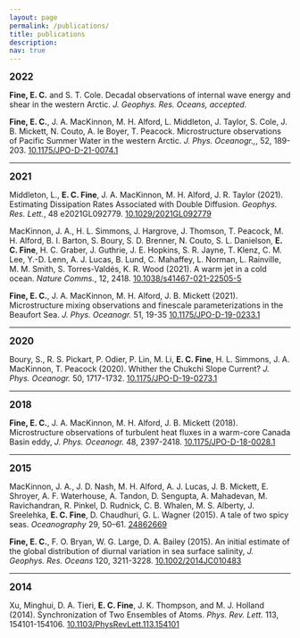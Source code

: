 ```yaml
---
layout: page
permalink: /publications/
title: publications
description:
nav: true
---
```

<big><b>2022</b></big>

<b>Fine, E. C.</b> and S. T. Cole. Decadal observations of internal wave energy and shear in the western Arctic. <i>J. Geophys. Res. Oceans, accepted</i>.

<b>Fine, E. C.</b>, J. A. MacKinnon, M. H. Alford, L. Middleton, J. Taylor, S. Cole, J. B. Mickett, N. Couto, A. le Boyer, T. Peacock. Microstructure observations of Pacific Summer Water in the western Arctic. <i>J. Phys. Oceanogr.,</i>, 52, 189-203. <a href="https://doi.org/10.1175/JPO-D-21-0074.1">10.1175/JPO-D-21-0074.1</a>
<hr>
<big><b>2021</b></big>

Middleton, L., <b>E. C. Fine</b>, J. A. MacKinnon, M. H. Alford, J. R. Taylor (2021). Estimating Dissipation Rates Associated with Double Diffusion. <i>Geophys. Res. Lett.</i>, 48 e2021GL092779. <a href="https://doi.org/10.1029/2021GL092779">10.1029/2021GL092779</a>

MacKinnon, J. A., H. L. Simmons, J. Hargrove, J. Thomson, T. Peacock, M. H. Alford, B. I. Barton, S. Boury, S. D. Brenner, N. Couto, S. L. Danielson, <b>E. C. Fine</b>, H. C. Graber, J. Guthrie, J. E. Hopkins, S. R. Jayne, T. Klenz, C. M. Lee, Y.-D. Lenn, A. J. Lucas, B. Lund, C. Mahaffey, L. Norman, L. Rainville, M. M. Smith, S. Torres-Valdés, K. R. Wood (2021). A warm jet in a cold ocean. <i>Nature Comms.</i>, 12, 2418. <a href="https://doi.org/10.1038/s41467-021-22505-5">10.1038/s41467-021-22505-5</a>


<b>Fine, E. C.</b>, J. A. MacKinnon, M. H. Alford, J. B. Mickett (2021). Microstructure mixing observations and finescale parameterizations in the Beaufort Sea. <i>J. Phys. Oceanogr.</i> 51, 19-35 <a href="https://doi.org/10.1175/JPO-D-19-0233.1">10.1175/JPO-D-19-0233.1</a>
<hr>
<big><b>2020</b></big>

Boury, S., R. S. Pickart, P. Odier, P. Lin, M. Li, <b>E. C. Fine</b>, H. L. Simmons, J. A. MacKinnon, T. Peacock (2020). Whither the Chukchi Slope Current? <i>J. Phys. Oceanogr.</i> 50, 1717-1732. <a href="https://doi.org/10.1175/JPO-D-19-0273.1">10.1175/JPO-D-19-0273.1</a>
<hr>
<big><b>2018</b></big>

<b>Fine, E. C.</b>, J. A. MacKinnon, M. H. Alford, J. B. Mickett (2018). Microstructure observations of turbulent heat fluxes in a warm-core Canada Basin eddy, <i>J. Phys. Oceanogr.</i> 48, 2397-2418. <a href="https://doi.org/10.1175/JPO-D-18-0028.1">10.1175/JPO-D-18-0028.1</a>
<hr>
<big><b>2015</b></big>

MacKinnon, J. A., J. D. Nash, M. H. Alford, A. J. Lucas, J. B. Mickett, E. Shroyer, A. F. Waterhouse, A. Tandon, D. Sengupta, A. Mahadevan, M. Ravichandran, R. Pinkel, D. Rudnick, C. B. Whalen, M. S. Alberty, J. Sreelehka, <b>E. C. Fine</b>, D. Chaudhuri, G. L. Wagner (2015). A tale of two spicy seas. <i>Oceanography</i> 29, 50–61. <a href="http://www.jstor.org/stable/24862669">24862669</a>


<b>Fine, E. C.</b>, F. O. Bryan, W. G. Large, D. A. Bailey (2015). An initial estimate of the global distribution of diurnal variation in sea surface salinity, <i>J. Geophys. Res. Oceans</i> 120, 3211-3228. <a href="https://doi.org/10.1002/2014JC010483">10.1002/2014JC010483</a>
<hr>
<big><b>2014</b></big>

Xu, Minghui, D. A. Tieri, <b>E. C. Fine</b>, J. K. Thompson, and M. J. Holland (2014). Synchronization of Two Ensembles of Atoms. <i>Phys. Rev. Lett.</i> 113, 154101-154106. <a href="https://doi.org/10.1103/PhysRevLett.113.154101">10.1103/PhysRevLett.113.154101</a>
